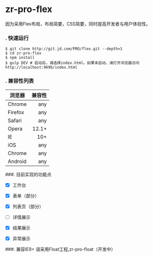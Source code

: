 
zr-pro-flex
====
因为采用Flex布局，布局简要，CSS简要，同时提高开发者与用户体验性。
### . 快速运行
```git
$ git clone http://git.jd.com/PRO/flex.git --depth=1
$ cd zr-pro-flex
$ npm install
$ gulp DEV # 启动后，请选择index.html。如果未启动，请打开浏览器访问 http://localhost:9696/index.html
```

### . 兼容性列表

| 浏览器        | 兼容性   | 
| --------   | -----:  | 
| Chrome     | any |   
| Firefox        |   any   | 
| Safari        |    any    | 
| Opera     | 12.1+ |   
| IE        |   10+   | 
| iOS        |    any    | 
| Chrome     | any |   
| Android        |   any   | 

###. 目前实现的功能点
- [x] 工作台
- [x] 表单（部分）
- [x] 列表页（部分）
- [ ] 详情展示
- [x] 结果展示
- [x] 异常展示


###. 兼容IE9+
请采用Float工程,zr-pro-float（开发中）